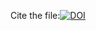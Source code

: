 Cite the file:[![DOI](https://zenodo.org/badge/320333355.svg)](https://zenodo.org/badge/latestdoi/320333355)
